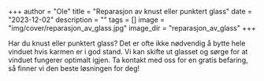+++
author = "Ole"
title = "Reparasjon av knust eller punktert glass"
date = "2023-12-02"
description = ""
tags = []
image = "img/cover/reparasjon_av_glass.jpg"
image_dir = "reparasjon_av_glass"
+++

Har du knust eller punktert glass? Det er ofte ikke nødvendig å bytte hele vinduet hvis karmen er i god stand. Vi kan skifte ut glasset og sørge for at vinduet fungerer optimalt igjen. Ta kontakt med oss for en gratis befaring, så finner vi den beste løsningen for deg!
